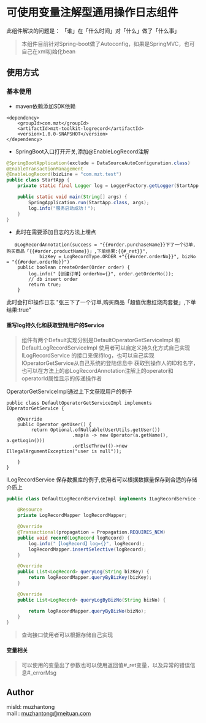 # 可使用变量注解型通用操作日志组件
此组件解决的问题是：
「谁」在「什么时间」对「什么」做了「什么事」

>本组件目前针对Spring-boot做了Autoconfig，如果是SpringMVC，也可自己在xml初始化bean

## 使用方式

### 基本使用
* maven依赖添加SDK依赖
```
<dependency>
    <groupId>com.mzt</groupId>
    <artifactId>mzt-toolkit-logrecord</artifactId>
    <version>1.0.0-SNAPSHOT</version>
</dependency>
```
* SpringBoot入口打开开关,添加@EnableLogRecord注解
```java
@SpringBootApplication(exclude = DataSourceAutoConfiguration.class)
@EnableTransactionManagement
@EnableLogRecord(bizLine = "com.mzt.test")
public class StartApp {
    private static final Logger log = LoggerFactory.getLogger(StartApp.class);

    public static void main(String[] args) {
        SpringApplication.run(StartApp.class, args);
        log.info("服务启动成功！");
    }
}
```
* 此时在需要添加日志的方法上埋点
```
   @LogRecordAnnotation(success = "{{#order.purchaseName}}下了一个订单,购买商品「{{#order.productName}}」,下单结果:{{#_ret}}",
            bizKey = LogRecordType.ORDER +"{{#order.orderNo}}", bizNo = "{{#order.orderNo}}")
    public boolean createOrder(Order order) {
        log.info("【创建订单】orderNo={}", order.getOrderNo());
        // db insert order
        return true;
    }
```
此时会打印操作日志 "张三下了一个订单,购买商品「超值优惠红烧肉套餐」,下单结果:true"

#### 重写log持久化和获取登陆用户的Service
> 组件有两个Default实现分别是DefaultOperatorGetServiceImpl 和 DefaultLogRecordServiceImpl
> 使用者可以自定义持久化方式自己实现ILogRecordService 的接口来保持log，也可以自己实现IOperatorGetService从自己系统的登陆信息中
> 获取到操作人的ID和名字，也可以在方法上的@LogRecordAnnotation注解上的operator和operatorId属性显示的传递操作者

OperatorGetServiceImpl通过上下文获取用户的例子
```
public class DefaultOperatorGetServiceImpl implements IOperatorGetService {

    @Override
    public Operator getUser() {
         return Optional.ofNullable(UserUtils.getUser())
                        .map(a -> new Operator(a.getName(), a.getLogin()))
                        .orElseThrow(()->new IllegalArgumentException("user is null"));
       
    }
}
```
ILogRecordService 保存数据库的例子,使用者可以根据数据量保存到合适的存储介质上
```java
public class DefaultLogRecordServiceImpl implements ILogRecordService {

    @Resource
    private LogRecordMapper logRecordMapper;

    @Override
    @Transactional(propagation = Propagation.REQUIRES_NEW)
    public void record(LogRecord logRecord) {
        log.info("【logRecord】log={}", logRecord);
        logRecordMapper.insertSelective(logRecord);
    }

    @Override
    public List<LogRecord> queryLog(String bizKey) {
        return logRecordMapper.queryByBizKey(bizKey);
    }

    @Override
    public List<LogRecord> queryLogByBizNo(String bizNo) {

        return logRecordMapper.queryByBizNo(bizNo);
    }
}
```
> 查询接口使用者可以根据存储自己实现
#### 变量相关
> 可以使用的变量出了参数也可以使用返回值#_ret变量，以及异常的错误信息#_errorMsg

## Author
misId:   muzhantong   
mail : muzhantong@meituan.com